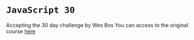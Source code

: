 # `JavaScript 30`

Accepting the 30 day challenge by Wes Bos
You can access to the original course [here][javascript30-course]


[javascript30-course]: https://javascript30.com

